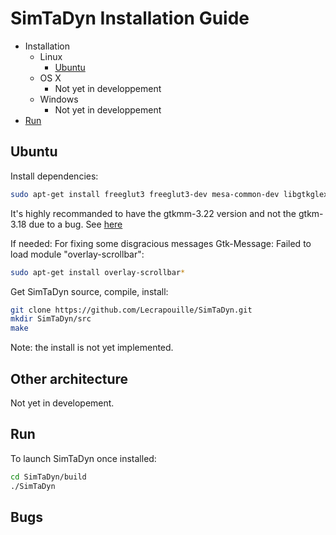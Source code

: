 # SimTaDyn Installation Guide

- Installation
  - Linux
    - [Ubuntu](#ubuntu)
  - OS X
    - Not yet in developpement
  - Windows
    - Not yet in developpement
- [Run](#run)

## Ubuntu

Install dependencies:
```sh
sudo apt-get install freeglut3 freeglut3-dev mesa-common-dev libgtkglextmm-x11-1.2-dev libgtkmm-2.4-dev libgtksourceviewmm-3.0-dev libglu1-mesa-dev libcppunit-dev gcov
```

It's highly recommanded to have the gtkmm-3.22 version and not the gtkm-3.18 due to a bug. See [here](https://github.com/Lecrapouille/SimTaDyn/blob/master/doc/Bugs.md)

If needed:
For fixing some disgracious messages Gtk-Message: Failed to load module "overlay-scrollbar":
```sh
sudo apt-get install overlay-scrollbar*
```

Get SimTaDyn source, compile, install:
```sh
git clone https://github.com/Lecrapouille/SimTaDyn.git
mkdir SimTaDyn/src
make
```

Note: the install is not yet implemented.

## Other architecture

Not yet in developement.

## Run

To launch SimTaDyn once installed:
```sh
cd SimTaDyn/build
./SimTaDyn
```

## Bugs

